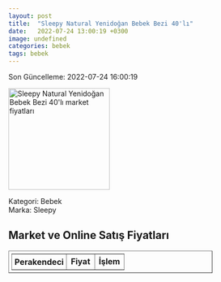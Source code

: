 ```yaml
---
layout: post
title:  "Sleepy Natural Yenidoğan Bebek Bezi 40'lı"
date:   2022-07-24 13:00:19 +0300
image: undefined
categories: bebek
tags: bebek
---
```


Son Güncelleme: 2022-07-24 16:00:19

<img src="undefined" width="200" alt="Sleepy Natural Yenidoğan Bebek Bezi 40'lı market fiyatları" />

Kategori: Bebek
<br />
Marka: Sleepy

<h2>Market ve Online Satış Fiyatları</h2>

<table border="1" style="padding: 5px;width:80%;">
  <tr>
    <td style="padding: 5px;"><strong>Perakendeci</strong></td>
    <td><strong>Fiyat</strong></td>
    <td><strong>İşlem</strong></td>
  </tr>
  
</table>
